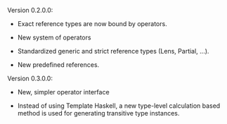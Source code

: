 
Version 0.2.0.0:

 * Exact reference types are now bound by operators.
 
 * New system of operators
 
 * Standardized generic and strict reference types (Lens, Partial, ...).
 
 * New predefined references.
 
Version 0.3.0.0:

 * New, simpler operator interface
 
 * Instead of using Template Haskell, a new type-level calculation based method is used for generating transitive type instances.